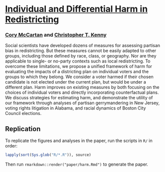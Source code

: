 # [Individual and Differential Harm in Redistricting](https://osf.io/preprints/socarxiv/nc2x7/)

### [Cory McCartan](https://corymccartan.com) and [Christopher T. Kenny](https://www.christophertkenny.com)

Social scientists have developed dozens of measures for assessing partisan bias in redistricting.
But these measures cannot be easily adapted to other groups, including those defined by race, class, or geography.
Nor are they applicable to single- or no-party contexts such as local redistricting.
To overcome these limitations, we propose a unified framework of harm for evaluating the impacts of a districting plan on individual voters and the groups to which they belong.
We consider a voter harmed if their chosen candidate is not elected under the current plan, but would be under a different plan.
Harm improves on existing measures by both focusing on the choices of individual voters and directly incorporating counterfactual plans.
We discuss strategies for estimating harm, and demonstrate the utility of our framework through analyses of partisan gerrymandering in New Jersey, voting rights litigation in Alabama, and racial dynamics of Boston City Council elections.

## Replication

To replicate the figures and analyses in the paper, run the scripts in `R/` in order:

``` r
lapply(sort(Sys.glob("R/*.R")), source)
```

Then run `rmarkdown::render("paper/harm.Rmd")` to generate the paper.

